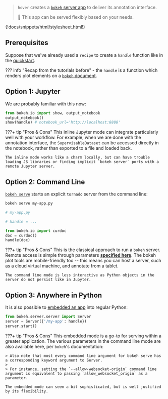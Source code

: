 > `hover` creates a [`bokeh` server app](https://docs.bokeh.org/en/latest/docs/user_guide/server.html) to deliver its annotation interface.
>
> :rocket: This app can be served flexibly based on your needs.

{!docs/snippets/html/stylesheet.html!}

## **Prerequisites**

Suppose that we've already used a `recipe` to create a `handle` function like in the [quickstart](../t0-quickstart/#apply-labels).

??? info "Recap from the tutorials before"
    -   the `handle` is a function which renders plot elements on a [`bokeh` document](https://docs.bokeh.org/en/latest/docs/reference/document.html).

## **Option 1: Jupyter**

We are probably familiar with this now:

```Python
from bokeh.io import show, output_notebook
output_notebook()
show(handle) # notebook_url='http://localhost:8888'
```

???+ tip "Pros & Cons"
    This inline Jupyter mode can integrate particularly well with your workflow. For example, when we are done with the annotation interface, the `SupervisableDataset` can be accessed directly in the notebook, rather than exported to a file and loaded back.

    The inline mode works like a charm locally, but can have trouble loading JS libraries or finding implicit `bokeh server` ports with a remote Jupyter server.

## **Option 2: Command Line**

[`bokeh serve`](https://docs.bokeh.org/en/latest/docs/user_guide/server.html) starts an explicit `tornado` server from the command line:

```bash
bokeh serve my-app.py
```

```Python
# my-app.py

# handle = ...

from bokeh.io import curdoc
doc = curdoc()
handle(doc)
```

???+ tip "Pros & Cons"
    This is the classical approach to run a `bokeh` server. Remote access is simple through parameters [**specified here**](https://docs.bokeh.org/en/latest/docs/reference/command/subcommands/serve.html). The bokeh plot tools are mobile-friendly too -- this means you can host a server, such as a cloud virtual machine, and annotate from a tablet.

    The command line mode is less interactive as Python objects in the server do not persist like in Jupyter.

## **Option 3: Anywhere in Python**

It is also possible to [embedded an app](https://docs.bokeh.org/en/latest/docs/user_guide/server.html#embedding-bokeh-server-as-a-library) into regular Python:

```Python
from bokeh.server.server import Server
server = Server({'/my-app': handle})
server.start()
```

???+ tip "Pros & Cons"
    This embedded mode is a go-to for serving within a greater application. The various parameters in the command line mode are also available here, per `bokeh`'s documentation:

    > Also note that most every command line argument for bokeh serve has a corresponding keyword argument to Server.
    >
    > For instance, setting the `--allow-websocket-origin` command line argument is equivalent to passing `allow_websocket_origin` as a parameter.

    The embedded mode can seem a bit sophisticated, but is well justified by its flexibility.
